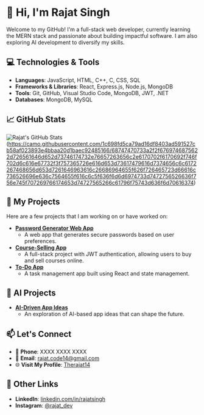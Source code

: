# 👋 Hi, I'm Rajat Singh

Welcome to my GitHub! I'm a full-stack web developer, currently learning the MERN stack and passionate about building impactful software. I am also exploring AI development to diversify my skills.

## 💻 Technologies & Tools

- **Languages**: JavaScript, HTML, C++, C, CSS, SQL
- **Frameworks & Libraries**: React, Express.js, Node.js, MongoDB
- **Tools**: Git, GitHub, Visual Studio Code, MongoDB, JWT, .NET
- **Databases**: MongoDB, MySQL


## 📈 GitHub Stats

![Rajat's GitHub Stats](https://github-readme-stats.vercel.app/api?username=Therajat14&show_icons=true&count_private=true&hide=prs&theme=radical)
(https://camo.githubusercontent.com/1c698fd5ca79ad16df8403ad591527cb58af023893e4bbaa20d1baec92485166/68747470733a2f2f6769746875622d726561646d652d73746174732e76657263656c2e6170702f6170692f746f702d6c616e67732f3f757365726e616d653d73617479616d7374656c6c6172267468656d653d7261646963616c26686964655f626f726465723d66616c736526696e636c7564655f616c6c5f636f6d6d6974733d7472756526636f756e745f707269766174653d74727565266c61796f75743d636f6d70616374)

## 🚀 My Projects

Here are a few projects that I am working on or have worked on:

- **[Password Generator Web App](https://github.com/Therajat14/Password-Generator)**
  - A web app that generates secure passwords based on user preferences.
- **[Course-Selling App](https://github.com/Therajat14/Course-Selling-App)**
  - A full-stack project with JWT authentication, allowing users to buy and sell courses online.
- **[To-Do App](https://github.com/Therajat14/Todo-App)**
  - A task management app built using React and state management.

## 🤖 AI Projects

- **[AI-Driven App Ideas](https://github.com/Therajat14/AI-App-Ideas)**
  - An exploration of AI-based app ideas that can shape the future.

## 📫 Let's Connect

- 📱 **Phone**: XXXX   XXXX   XXXX
- 📧 **Email**: rajat.code14@gmail.com
- 🌐 **Visit My Profile**: [Therajat14](https://github.com/Therajat14)

## 🔗 Other Links

- **LinkedIn**: [linkedin.com/in/rajatsingh](https://www.linkedin.com/in/rajatsingh)
- **Instagram**: [@rajat_dev](https://www.instagram.com/rajat_dev)
